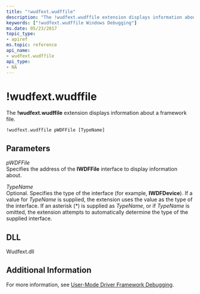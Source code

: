 ```yaml
---
title: "!wudfext.wudffile"
description: "The !wudfext.wudffile extension displays information about a framework file."
keywords: ["!wudfext.wudffile Windows Debugging"]
ms.date: 05/23/2017
topic_type:
- apiref
ms.topic: reference
api_name:
- wudfext.wudffile
api_type:
- NA
---
```


# !wudfext.wudffile

The **!wudfext.wudffile** extension displays information about a framework file.

```dbgcmd
!wudfext.wudffile pWDFFile [TypeName] 
```

## Parameters

<span id="_______pWDFFile______"></span><span id="_______pwdffile______"></span><span id="_______PWDFFILE______"></span> *pWDFFile*   
Specifies the address of the **IWDFFile** interface to display information about.

<span id="_______TypeName______"></span><span id="_______typename______"></span><span id="_______TYPENAME______"></span> *TypeName*   
Optional. Specifies the type of the interface (for example, **IWDFDevice**). If a value for *TypeName* is supplied, the extension uses the value as the type of the interface. If an asterisk (\*) is supplied as *TypeName*, or if *TypeName* is omitted, the extension attempts to automatically determine the type of the supplied interface.

## DLL

Wudfext.dll

## Additional Information

For more information, see [User-Mode Driver Framework Debugging](../debugger/user-mode-driver-framework-debugging.md).
